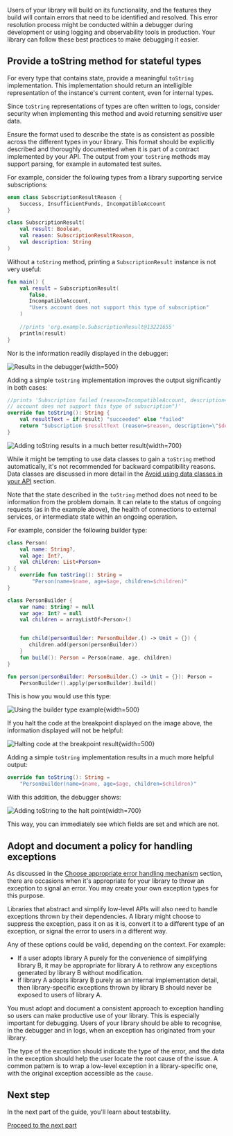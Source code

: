 [//]: # (title: Debuggability)

Users of your library will build on its functionality, and the features they build will contain errors that need to be identified and resolved.
This error resolution process might be conducted within a debugger during development or using logging and observability tools in production.
Your library can follow these best practices to make debugging it easier.

## Provide a toString method for stateful types

For every type that contains state, provide a meaningful `toString` implementation.
This implementation should return an intelligible representation of the instance's current content, even for internal types.

Since `toString` representations of types are often written to logs, consider security when implementing this method and
avoid returning sensitive user data.

Ensure the format used to describe the state is as consistent as possible across the different types in your library.
This format should be explicitly described and thoroughly documented when it is part of a contract implemented by your API.
The output from your `toString` methods may support parsing, for example in automated test suites.

For example, consider the following types from a library supporting service subscriptions:

```kotlin
enum class SubscriptionResultReason {
    Success, InsufficientFunds, IncompatibleAccount
}

class SubscriptionResult(
    val result: Boolean,
    val reason: SubscriptionResultReason,
    val description: String
)
```

Without a `toString` method, printing a `SubscriptionResult` instance is not very useful:

```kotlin
fun main() {
    val result = SubscriptionResult(
       false,
       IncompatibleAccount,
       "Users account does not support this type of subscription"
    )
    
    //prints 'org.example.SubscriptionResult@13221655'
    println(result)
}
```

Nor is the information readily displayed in the debugger:

![Results in the debugger](debugger-result.png){width=500}

Adding a simple `toString` implementation improves the output significantly in both cases:

```kotlin
//prints 'Subscription failed (reason=IncompatibleAccount, description="Users 
// account does not support this type of subscription")'
override fun toString(): String {
    val resultText = if(result) "succeeded" else "failed"
    return "Subscription $resultText (reason=$reason, description=\"$description\")"
}
```

![Adding toString results in a much better result](debugger-result-tostring.png){width=700}

While it might be tempting to use data classes to gain a `toString` method automatically, it's not  recommended for backward compatibility reasons.
Data classes are discussed in more detail in the [Avoid using data classes in your API](api-guidelines-backward-compatibility.md#avoid-using-data-classes-in-your-api) section.

Note that the state described in the `toString` method does not need to be information from the problem domain.
It can relate to the status of ongoing requests (as in the example above), the health of connections to external services,
or intermediate state within an ongoing operation.

For example, consider the following builder type:

```kotlin
class Person(
    val name: String?,
    val age: Int?,
    val children: List<Person>
) {
    override fun toString(): String =
        "Person(name=$name, age=$age, children=$children)"
}

class PersonBuilder {
    var name: String? = null
    var age: Int? = null
    val children = arrayListOf<Person>()


    fun child(personBuilder: PersonBuilder.() -> Unit = {}) {
       children.add(person(personBuilder))
    }
    fun build(): Person = Person(name, age, children)
}

fun person(personBuilder: PersonBuilder.() -> Unit = {}): Person = 
    PersonBuilder().apply(personBuilder).build()
```

This is how you would use this type:

![Using the builder type example](halt-breakpoint.png){width=500}

If you halt the code at the breakpoint displayed on the image above, the information displayed will not be helpful:

![Halting code at the breakpoint result](halt-result.png){width=500}

Adding a simple `toString` implementation results in a much more helpful output:

```kotlin
override fun toString(): String =
    "PersonBuilder(name=$name, age=$age, children=$children)"
```

With this addition, the debugger shows:

![Adding toString to the halt point](halt-tostring-result.png){width=700}

This way, you can immediately see which fields are set and which are not.

## Adopt and document a policy for handling exceptions

As discussed in the [Choose appropriate error handling mechanism](api-guidelines-consistency.md#choose-the-appropriate-error-handling-mechanism) section,
there are occasions when it's appropriate for your library to throw an exception to signal an error.
You may create your own exception types for this purpose.

Libraries that abstract and simplify low-level APIs will also need to handle exceptions thrown by their dependencies.
A library might choose to suppress the exception, pass it on as it is, convert it to a different type of an exception,
or signal the error to users in a different way.

Any of these options could be valid, depending on the context. For example:

* If a user adopts library A purely for the convenience of simplifying library B, it may be appropriate for library A to rethrow any exceptions generated by library B without modification.
* If library A adopts library B purely as an internal implementation detail, then library-specific exceptions thrown by library B should never be exposed to users of library A.

You must adopt and document a consistent approach to exception handling so users can make productive use of your library.
This is especially important for debugging. Users of your library should be able to recognise, in the debugger and in logs,
when an exception has originated from your library.

The type of the exception should indicate the type of the error, and the data in the exception should help the user
locate the root cause of the issue.
A common pattern is to wrap a low-level exception in a library-specific one, with the original exception accessible as the `cause`.

## Next step

In the next part of the guide, you'll learn about testability.

[Proceed to the next part](api-guidelines-testability.md)
